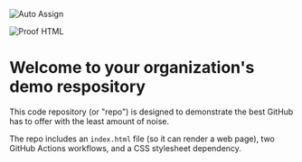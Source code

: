![Auto Assign](https://github.com/Navis-HR/demo-repository/actions/workflows/auto-assign.yml/badge.svg)

![Proof HTML](https://github.com/Navis-HR/demo-repository/actions/workflows/proof-html.yml/badge.svg)

# Welcome to your organization's demo respository
This code repository (or "repo") is designed to demonstrate the best GitHub has to offer with the least amount of noise.

The repo includes an `index.html` file (so it can render a web page), two GitHub Actions workflows, and a CSS stylesheet dependency.
